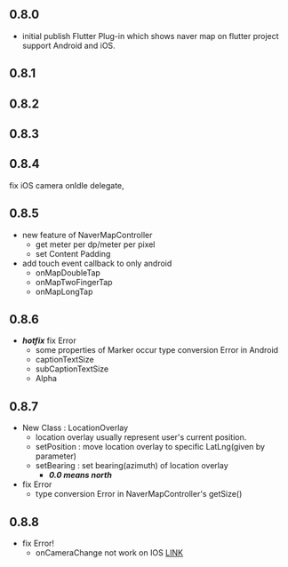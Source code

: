 ## 0.8.0
- initial publish
Flutter Plug-in which shows naver map on flutter project support Android and iOS.


## 0.8.1

## 0.8.2

## 0.8.3

## 0.8.4
fix iOS camera onIdle delegate,

## 0.8.5
- new feature of NaverMapController
    - get meter per dp/meter per pixel
    - set Content Padding 
- add touch event callback to only android
    - onMapDoubleTap 
    - onMapTwoFingerTap
    - onMapLongTap

## 0.8.6
- ___hotfix___ fix Error 
    - some properties of Marker occur type conversion Error in Android 
    - captionTextSize
    - subCaptionTextSize
    - Alpha

## 0.8.7
- New Class : LocationOverlay
    - location overlay usually represent user's current position. 
    - setPosition : move location overlay to specific LatLng(given by parameter)
    - setBearing : set bearing(azimuth) of location overlay
        - ***0.0 means north***
- fix Error
    - type conversion Error in NaverMapController's getSize()
    
## 0.8.8
- fix Error!
    - onCameraChange not work on IOS [LINK](https://github.com/LBSTECH/naver_map_plugin/issues/8)